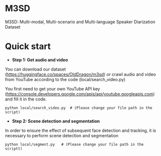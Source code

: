 # M3SD
M3SD: Multi-modal, Multi-scenario and Multi-language Speaker Diarization Dataset

# Quick start

- **Step 1: Get audio and video**

You can download our dataset (https://huggingface.co/spaces/OldDragon/m3sd) or crawl audio and video from YouTube according to the code (local/search_video.py)

You first need to get your own YouTube API key (https://console.developers.google.com/apis/api/youtube.googleapis.com) and fill it in the code.
```
python local/search_video.py  # (Please change your file path in the script)
```
- **Step 2: Scene detection and segmentation**

In order to ensure the effect of subsequent face detection and tracking, it is necessary to perform scene detection and segmentation
```
python local/segment.py   # (Please change your file path in the scriptt)
```
